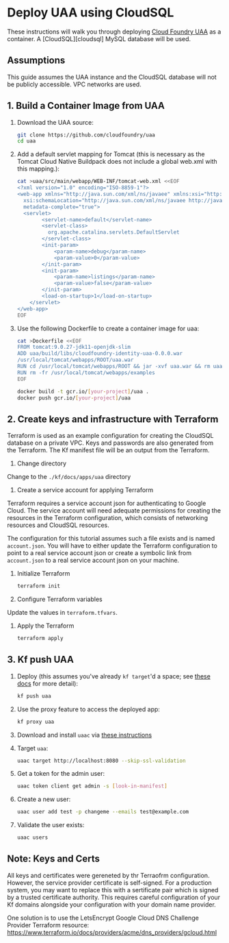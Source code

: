 # Deploy UAA using CloudSQL

These instructions will walk you through deploying [Cloud Foundry UAA][uaa] as a container.
A [CloudSQL][cloudsql] MySQL database will be used.

## Assumptions

This guide assumes the UAA instance and the CloudSQL database will not be
publicly accessible. VPC networks are used.


## 1. Build a Container Image from UAA

1. Download the UAA source:

    ```sh
    git clone https://github.com/cloudfoundry/uaa
    cd uaa
    ```

1. Add a default servlet mapping for Tomcat (this is necessary as the
   Tomcat Cloud Native Buildpack does not include a global web.xml with this
   mapping.):

    ```sh
    cat >uaa/src/main/webapp/WEB-INF/tomcat-web.xml <<EOF
    <?xml version="1.0" encoding="ISO-8859-1"?>
    <web-app xmlns="http://java.sun.com/xml/ns/javaee" xmlns:xsi="http://www.w3.org/2001/XMLSchema-instance"
      xsi:schemaLocation="http://java.sun.com/xml/ns/javaee http://java.sun.com/xml/ns/javaee/web-app_3_0.xsd" version="3.0"
      metadata-complete="true">
      <servlet>
            <servlet-name>default</servlet-name>
            <servlet-class>
              org.apache.catalina.servlets.DefaultServlet
            </servlet-class>
            <init-param>
                <param-name>debug</param-name>
                <param-value>0</param-value>
            </init-param>
            <init-param>
                <param-name>listings</param-name>
                <param-value>false</param-value>
            </init-param>
            <load-on-startup>1</load-on-startup>
        </servlet>
    </web-app>
    EOF
    ```

1. Use the following Dockerfile to create a container image for uaa:

    ```sh
    cat >Dockerfile <<EOF
    FROM tomcat:9.0.27-jdk11-openjdk-slim
    ADD uaa/build/libs/cloudfoundry-identity-uaa-0.0.0.war
    /usr/local/tomcat/webapps/ROOT/uaa.war
    RUN cd /usr/local/tomcat/webapps/ROOT && jar -xvf uaa.war && rm uaa.war
    RUN rm -fr /usr/local/tomcat/webapps/examples
    EOF

    docker build -t gcr.io/[your-project]/uaa .
    docker push gcr.io/[your-project]/uaa
    ```
## 2. Create keys and infrastructure with Terraform

Terraform is used as an example configuration for creating the CloudSQL database
on a private VPC. Keys and passwords are also generated from the Terraform.
The Kf manifest file will be an output from the Terraform.

1. Change directory

Change to the `./kf/docs/apps/uaa` directory

1. Create a service account for applying Terraform

Terraform requires a service account json for authenticating to Google Cloud. The service account will need adequate permissions for creating the resources in the Terraform configuration, which consists of networking resources and CloudSQL resources.

The configuration for this tutorial assumes such a file exists and is named `account.json`.
You will have to either update the Terraform configuration to point to a real service account json or create a symbolic link from `account.json` to a real service account json on your machine.

1. Initialize Terraform

    ```sh
    terraform init
    ```

1. Configure Terraform variables

Update the values in `terraform.tfvars`.

1. Apply the Terraform

    ```sh
    terraform apply
    ```

## 3. Kf push UAA

1. Deploy (this assumes you've already `kf target`'d a space; see [these
   docs][create-space] for more detail):

    ```sh
    kf push uaa
    ```

1. Use the proxy feature to access the deployed app:

    ```sh
    kf proxy uaa
    ```

1. Download and install `uaac` via [these instructions](uaac-install)

1. Target `uaa`:

    ```sh
    uaac target http://localhost:8080 --skip-ssl-validation
    ```

1. Get a token for the admin user:

    ```sh
    uaac token client get admin -s [look-in-manifest]
    ```

1. Create a new user:

    ```sh
    uaac user add test -p changeme --emails test@example.com
    ```

1. Validate the user exists:

    ```sh
    uaac users
    ```

## Note: Keys and Certs

All keys and certificates were gereneted by thr Terraofrm configuration. However, the service provider certificate is self-signed. For a production system, you may want to replace this with a sertificate pair which is signed by a trusted certificate authority. This requires careful configuration of your Kf domains alongside your configuration with your domain name provider.

One solution is to use the LetsEncrypt Google Cloud DNS Challenge Provider Terraform resource:
https://www.terraform.io/docs/providers/acme/dns_providers/gcloud.html

[uaa]: https://github.com/cloudfoundry/uaa
[uaac-install]: https://github.com/cloudfoundry/cf-uaac#installation
[create-space]: /docs/install.md#create-and-target-a-space
[create-keys-and-certs]: #create-keys-and-certs
